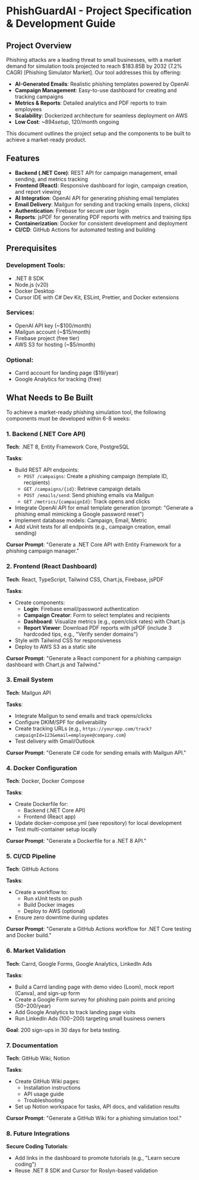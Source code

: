 # PhishGuardAI - Project Specification & Development Guide

## Project Overview
Phishing attacks are a leading threat to small businesses, with a market demand for simulation tools projected to reach $183.85B by 2032 (7.2% CAGR) [Phishing Simulator Market]. Our tool addresses this by offering:

- **AI-Generated Emails**: Realistic phishing templates powered by OpenAI
- **Campaign Management**: Easy-to-use dashboard for creating and tracking campaigns  
- **Metrics & Reports**: Detailed analytics and PDF reports to train employees
- **Scalability**: Dockerized architecture for seamless deployment on AWS
- **Low Cost**: ~$894 setup, ~$120/month ongoing

This document outlines the project setup and the components to be built to achieve a market-ready product.

## Features

- **Backend (.NET Core)**: REST API for campaign management, email sending, and metrics tracking
- **Frontend (React)**: Responsive dashboard for login, campaign creation, and report viewing
- **AI Integration**: OpenAI API for generating phishing email templates
- **Email Delivery**: Mailgun for sending and tracking emails (opens, clicks)
- **Authentication**: Firebase for secure user login
- **Reports**: jsPDF for generating PDF reports with metrics and training tips
- **Containerization**: Docker for consistent development and deployment
- **CI/CD**: GitHub Actions for automated testing and building

## Prerequisites

### Development Tools:
- .NET 8 SDK
- Node.js (v20)
- Docker Desktop
- Cursor IDE with C# Dev Kit, ESLint, Prettier, and Docker extensions

### Services:
- OpenAI API key (~$100/month)
- Mailgun account (~$15/month)
- Firebase project (free tier)
- AWS S3 for hosting (~$5/month)

### Optional:
- Carrd account for landing page ($19/year)
- Google Analytics for tracking (free)

## What Needs to Be Built

To achieve a market-ready phishing simulation tool, the following components must be developed within 6-8 weeks:

### 1. Backend (.NET Core API)

**Tech**: .NET 8, Entity Framework Core, PostgreSQL

**Tasks**:
- Build REST API endpoints:
  - `POST /campaigns`: Create a phishing campaign (template ID, recipients)
  - `GET /campaigns/{id}`: Retrieve campaign details
  - `POST /emails/send`: Send phishing emails via Mailgun
  - `GET /metrics/{campaignId}`: Track opens and clicks
- Integrate OpenAI API for email template generation (prompt: "Generate a phishing email mimicking a Google password reset")
- Implement database models: Campaign, Email, Metric
- Add xUnit tests for all endpoints (e.g., campaign creation, email sending)

**Cursor Prompt**: "Generate a .NET Core API with Entity Framework for a phishing campaign manager."

### 2. Frontend (React Dashboard)

**Tech**: React, TypeScript, Tailwind CSS, Chart.js, Firebase, jsPDF

**Tasks**:
- Create components:
  - **Login**: Firebase email/password authentication
  - **Campaign Creator**: Form to select templates and recipients
  - **Dashboard**: Visualize metrics (e.g., open/click rates) with Chart.js
  - **Report Viewer**: Download PDF reports with jsPDF (include 3 hardcoded tips, e.g., "Verify sender domains")
- Style with Tailwind CSS for responsiveness
- Deploy to AWS S3 as a static site

**Cursor Prompt**: "Generate a React component for a phishing campaign dashboard with Chart.js and Tailwind."

### 3. Email System

**Tech**: Mailgun API

**Tasks**:
- Integrate Mailgun to send emails and track opens/clicks
- Configure DKIM/SPF for deliverability
- Create tracking URLs (e.g., `https://yourapp.com/track?campaignId=123&email=employee@company.com`)
- Test delivery with Gmail/Outlook

**Cursor Prompt**: "Generate C# code for sending emails with Mailgun API."

### 4. Docker Configuration

**Tech**: Docker, Docker Compose

**Tasks**:
- Create Dockerfile for:
  - Backend (.NET Core API)
  - Frontend (React app)
- Update docker-compose.yml (see repository) for local development
- Test multi-container setup locally

**Cursor Prompt**: "Generate a Dockerfile for a .NET 8 API."

### 5. CI/CD Pipeline

**Tech**: GitHub Actions

**Tasks**:
- Create a workflow to:
  - Run xUnit tests on push
  - Build Docker images
  - Deploy to AWS (optional)
- Ensure zero downtime during updates

**Cursor Prompt**: "Generate a GitHub Actions workflow for .NET Core testing and Docker build."

### 6. Market Validation

**Tech**: Carrd, Google Forms, Google Analytics, LinkedIn Ads

**Tasks**:
- Build a Carrd landing page with demo video (Loom), mock report (Canva), and sign-up form
- Create a Google Form survey for phishing pain points and pricing ($50-$200/year)
- Add Google Analytics to track landing page visits
- Run LinkedIn Ads ($100-$200) targeting small business owners

**Goal**: 200 sign-ups in 30 days for beta testing.

### 7. Documentation

**Tech**: GitHub Wiki, Notion

**Tasks**:
- Create GitHub Wiki pages:
  - Installation instructions
  - API usage guide
  - Troubleshooting
- Set up Notion workspace for tasks, API docs, and validation results

**Cursor Prompt**: "Generate a GitHub Wiki for a phishing simulation tool."

### 8. Future Integrations

**Secure Coding Tutorials**:
- Add links in the dashboard to promote tutorials (e.g., "Learn secure coding")
- Reuse .NET 8 SDK and Cursor for Roslyn-based validation 